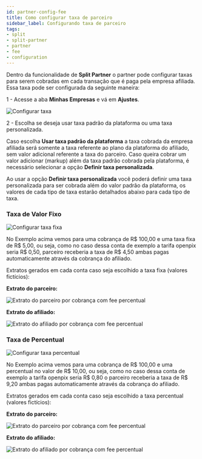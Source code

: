 ```yaml
---
id: partner-config-fee
title: Como configurar taxa de parceiro
sidebar_label: Configurando taxa de parceiro
tags:
- split
- split-partner
- partner
- fee
- configuration
---
```


Dentro da funcionalidade de **Split Partner** o partner pode configurar taxas para serem cobradas em cada transação que é paga pela empresa afiliada.
Essa taxa pode ser configurada da seguinte maneira:

1 - Acesse a aba **Minhas Empresas** e vá em  **Ajustes**.

![Configurar taxa](/img/split/partner/configure-fee.png)

2 - Escolha se deseja usar taxa padrão da plataforma ou uma taxa personalizada.

Caso escolha **Usar taxa padrão da plataforma** a taxa cobrada da empresa afiliada será somente a taxa referente ao plano da plataforma do afiliado, sem valor adicional referente a taxa do parceiro. Caso queira cobrar um valor adicionar (markup) além da taxa padrão cobrada pela plataforma, é necessário selecionar a opção **Definir taxa personalizada**.

Ao usar a opção **Definir taxa personalizada** você poderá definir uma taxa personalizada para ser cobrada além do valor padrão da plataforma, os valores de cada tipo de taxa estarão detalhados abaixo para cada tipo de taxa.

### Taxa de Valor Fixo

![Configurar taxa fixa](/img/split/partner/fixed-fee.png)

No Exemplo acima vemos para uma cobrança de R$ 100,00 e uma taxa fixa de R$ 5,00, ou seja, como no caso dessa conta de exemplo a tarifa openpix seria R$ 0,50, parceiro receberia a taxa de R$ 4,50 ambas pagas automaticamente através da cobrança do afiliado.

Extratos gerados em cada conta caso seja escolhido a taxa fixa (valores fictícios):

**Extrato do parceiro:**

![Extrato do parceiro por cobrança com fee percentual](/img/split/partner/partner-statement-fixedc.png)

**Extrato do afiliado:**

![Extrato do afiliado por cobrança com fee percentual](/img/split/partner/affiliate-sstatement-fixed.png)

### Taxa de Percentual

![Configurar taxa percentual](/img/split/partner/percent-fee.png)

No Exemplo acima vemos para uma cobrança de R$ 100,00 e uma percentual no valor de R$ 10,00, ou seja, como no caso dessa conta de exemplo a tarifa openpix seria R$ 0,80 o parceiro receberia a taxa de R$ 9,20 ambas pagas automaticamente através da cobrança do afiliado.

Extratos gerados em cada conta caso seja escolhido a taxa percentual (valores fictícios):

**Extrato do parceiro:**

![Extrato do parceiro por cobrança com fee percentual](/img/split/partner/partner-statement-percentage.png)

**Extrato do afiliado:**

![Extrato do afiliado por cobrança com fee percentual](/img/split/partner/affiliate-statement-percentage.png)
